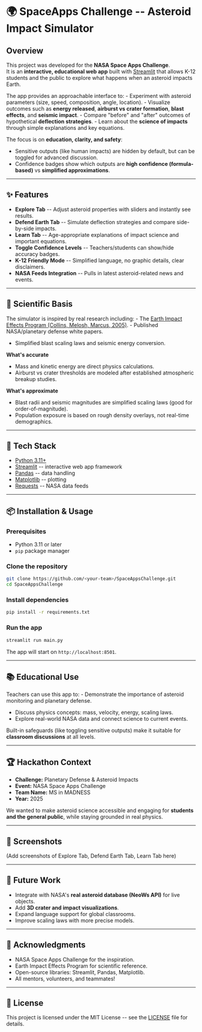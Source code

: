 # 🌍 SpaceApps Challenge -- Asteroid Impact Simulator

## Overview

This project was developed for the **NASA Space Apps Challenge**.\
It is an **interactive, educational web app** built with
[Streamlit](https://streamlit.io) that allows K-12 students and the
public to explore what happens when an asteroid impacts Earth.

The app provides an approachable interface to: - Experiment with
asteroid parameters (size, speed, composition, angle, location). -
Visualize outcomes such as **energy released**, **airburst vs crater
formation**, **blast effects**, and **seismic impact**. - Compare
"before" and "after" outcomes of hypothetical **deflection
strategies**. - Learn about the **science of impacts** through simple
explanations and key equations.

The focus is on **education, clarity, and safety**:
- Sensitive outputs (like human impacts) are hidden by default, but can
be toggled for advanced discussion.
- Confidence badges show which outputs are **high confidence
(formula-based)** vs **simplified approximations**.

------------------------------------------------------------------------

## ✨ Features

-   **Explore Tab** -- Adjust asteroid properties with sliders and
    instantly see results.
-   **Defend Earth Tab** -- Simulate deflection strategies and compare
    side-by-side impacts.
-   **Learn Tab** -- Age-appropriate explanations of impact science and
    important equations.
-   **Toggle Confidence Levels** -- Teachers/students can show/hide
    accuracy badges.
-   **K-12 Friendly Mode** -- Simplified language, no graphic details,
    clear disclaimers.
-   **NASA Feeds Integration** -- Pulls in latest asteroid-related news
    and events.

------------------------------------------------------------------------

## 🧮 Scientific Basis

The simulator is inspired by real research including: - The [Earth
Impact Effects Program (Collins, Melosh, Marcus,
2005)](https://impact.ese.ic.ac.uk/ImpactEarth/). - Published
NASA/planetary defense white papers.
- Simplified blast scaling laws and seismic energy conversion.

**What's accurate**
- Mass and kinetic energy are direct physics calculations.
- Airburst vs crater thresholds are modeled after established
atmospheric breakup studies.

**What's approximate**
- Blast radii and seismic magnitudes are simplified scaling laws (good
for order-of-magnitude).
- Population exposure is based on rough density overlays, not real-time
demographics.

------------------------------------------------------------------------

## 🚀 Tech Stack

-   [Python 3.11+](https://www.python.org/)
-   [Streamlit](https://streamlit.io) -- interactive web app framework
-   [Pandas](https://pandas.pydata.org/) -- data handling
-   [Matplotlib](https://matplotlib.org/) -- plotting
-   [Requests](https://docs.python-requests.org/) -- NASA data feeds

------------------------------------------------------------------------

## 📦 Installation & Usage

### Prerequisites

-   Python 3.11 or later
-   `pip` package manager

### Clone the repository

``` bash
git clone https://github.com/<your-team>/SpaceAppsChallenge.git
cd SpaceAppsChallenge
```

### Install dependencies

``` bash
pip install -r requirements.txt
```

### Run the app

``` bash
streamlit run main.py
```

The app will start on `http://localhost:8501`.

------------------------------------------------------------------------

## 📚 Educational Use

Teachers can use this app to: - Demonstrate the importance of asteroid
monitoring and planetary defense.
- Discuss physics concepts: mass, velocity, energy, scaling laws.
- Explore real-world NASA data and connect science to current events.

Built-in safeguards (like toggling sensitive outputs) make it suitable
for **classroom discussions** at all levels.

------------------------------------------------------------------------

## 🏆 Hackathon Context

-   **Challenge:** Planetary Defense & Asteroid Impacts
-   **Event:** NASA Space Apps Challenge
-   **Team Name:** MS in MADNESS
-   **Year:** 2025

We wanted to make asteroid science accessible and engaging for
**students and the general public**, while staying grounded in real
physics.

------------------------------------------------------------------------

## 📸 Screenshots

(Add screenshots of Explore Tab, Defend Earth Tab, Learn Tab here)

------------------------------------------------------------------------

## 🔮 Future Work

-   Integrate with NASA's **real asteroid database (NeoWs API)** for
    live objects.
-   Add **3D crater and impact visualizations**.
-   Expand language support for global classrooms.
-   Improve scaling laws with more precise models.

------------------------------------------------------------------------

## 🤝 Acknowledgments

-   NASA Space Apps Challenge for the inspiration.
-   Earth Impact Effects Program for scientific reference.
-   Open-source libraries: Streamlit, Pandas, Matplotlib.
-   All mentors, volunteers, and teammates!

------------------------------------------------------------------------

## 📜 License

This project is licensed under the MIT License -- see the
[LICENSE](LICENSE) file for details.
